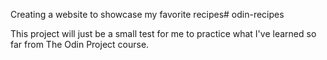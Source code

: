 Creating a website to showcase my favorite recipes# odin-recipes

This project will just be a small test for me to practice what I've learned so far from The Odin Project course.
